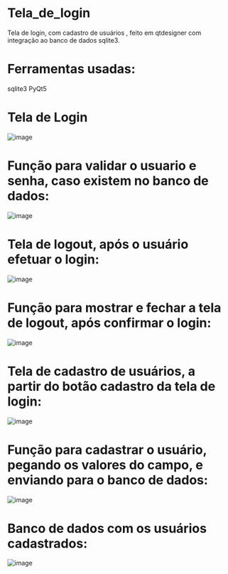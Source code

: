 # Tela_de_login
Tela de login, com cadastro de usuários , feito em qtdesigner com integração ao banco de dados sqlite3.

# Ferramentas usadas:
sqlite3 
PyQt5 

# Tela de Login

![image](https://github.com/lukask028/Tela_de_login/assets/54475600/0f10d146-b8c6-4fef-a311-fe073048396e)

# Função para validar o usuario e senha, caso existem no banco de dados: 

![image](https://github.com/lukask028/Tela_de_login/assets/54475600/80ae29fb-ba42-4c47-84c2-0dd4a376b7b6)

# Tela de logout, após o usuário efetuar o login: 

![image](https://github.com/lukask028/Tela_de_login/assets/54475600/61628aa0-485c-4443-a20d-fee9a8218d3b)

# Função para mostrar e fechar a tela de logout, após confirmar o login: 

![image](https://github.com/lukask028/Tela_de_login/assets/54475600/5a7ab3cf-9196-46b3-b66e-08507fe3fff2)

# Tela de cadastro de usuários, a partir do botão cadastro da tela de login: 

![image](https://github.com/lukask028/Tela_de_login/assets/54475600/4b4099d2-0794-43da-a979-6679c99fb3f6)

# Função para cadastrar o usuário, pegando os valores do campo, e enviando para o banco de dados: 

![image](https://github.com/lukask028/Tela_de_login/assets/54475600/5e1fe93c-b993-4670-a9ec-293c1ff31e7c)

# Banco de dados com os usuários cadastrados: 

![image](https://github.com/lukask028/Tela_de_login/assets/54475600/bbcec46c-aef0-4d1b-b201-a5c36a0ff620)


